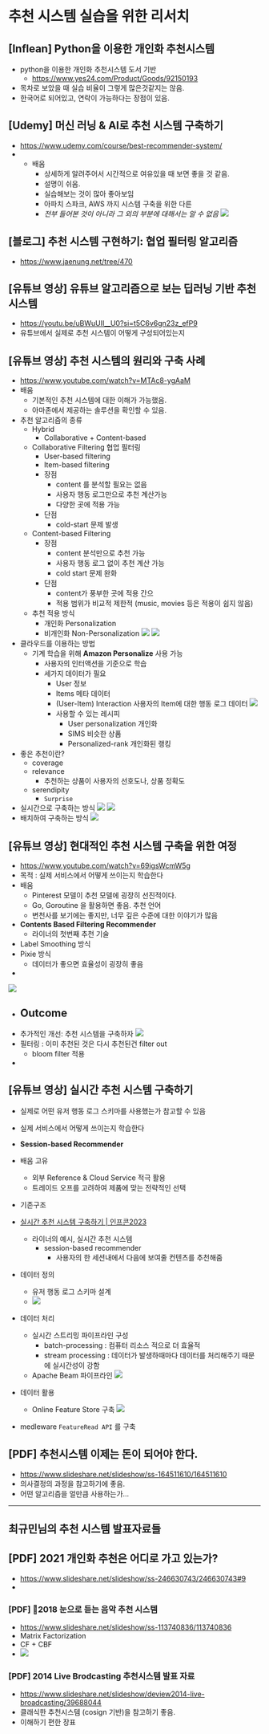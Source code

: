 # 추천 시스템 실습을 위한 리서치
## [Inflean] Python을 이용한 개인화 추천시스템
- python을 이용한 개인화 추천시스템 도서 기반
	- https://www.yes24.com/Product/Goods/92150193
- 목차로 보았을 때 실습 비율이 그렇게 많은것같지는 않음.
- 한국어로 되어있고, 연락이 가능하다는 장점이 있음.

## [Udemy] 머신 러닝 & AI로 추천 시스템 구축하기
- https://www.udemy.com/course/best-recommender-system/
- - 배움
	- 상세하게 알려주어서 시간적으로 여유있을 때 보면 좋을 것 같음.
	- 설명이 쉬움.
	- 실습해보는 것이 많아 좋아보임
	- 아파치 스파크, AWS 까지 시스템 구축을 위한 다른 
	- *전부 들어본 것이 아니라 그 외의 부분에 대해서는 알 수 없음*
![](https://i.imgur.com/l3MnnLf.png)


## [블로그] 추천 시스템 구현하기: 협업 필터링 알고리즘
- https://www.jaenung.net/tree/470

## [유튜브 영상] 유튜브 알고리즘으로 보는 딥러닝 기반 추천시스템
- https://youtu.be/uBWuUII__U0?si=t5C6v6gn23z_efP9
- 유튜브에서 실제로 추천 시스템이 어떻게 구성되어있는지 
## [유튜브 영상] 추천 시스템의 원리와 구축 사례
- https://www.youtube.com/watch?v=MTAc8-ygAaM
-  배움
	- 기본적인 추천 시스템에 대한 이해가 가능했음.
	- 아마존에서 제공하는 솔루션을 확인할 수 있음.
- 추천 알고리즘의 종류
	- Hybrid
		- Collaborative + Content-based
	- Collaborative Filtering 협업 필터링
		- User-based filtering
		- Item-based filtering
		- 장점
			- content 를 분석할 필요는 없음
			- 사용자 행동 로그만으로 추천 계산가능
			- 다양한 곳에 적용 가능
		- 단점
			- cold-start 문제 발생
	- Content-based Filtering
		- 장점
			- content 분석만으로 추천 가능
			- 사용자 행동 로그 없이 추천 계산 가능
			- cold start 문제 완화
		- 단점
			- content가 풍부한 곳에 적용 간으
			- 적용 범위가 비교적 제한적 (music, movies 등은 적용이 쉽지 않음)
	- 추천 적용 방식
		- 개인화 Personalization
		- 비개인화 Non-Personalization
![](https://i.imgur.com/9WF4nGL.png)
![](https://i.imgur.com/m8JxBkY.png)
- 클라우드를 이용하는 방법
	- 기계 학습을 위해 **Amazon Personalize** 사용 가능
		- 사용자의 인터액션을 기준으로 학습
		- 세가지 데이터가 필요
			- User 정보
			- Items 메타 데이터
			- (User-Item) Interaction 사용자의 Item에 대한 행동 로그 데이터
![](https://i.imgur.com/i5LXtqn.png)
			- 사용할 수 있는 레시피
				- User personalization 개인화
				- SIMS 비슷한 상품
				- Personalized-rank 개인화된 랭킹
- 좋은 추천이란?
	- coverage
	- relevance
		- 추천하는 상품이 사용자의 선호도나, 상품 정확도
	- serendipity
		- `Surprise`
- 실시간으로 구축하는 방식
![](https://i.imgur.com/ag8CMv3.png)
![](https://i.imgur.com/a0wgn1P.png)
- 배치하여 구축하는 방식
![](https://i.imgur.com/DG7231V.png)



## [유튜브 영상] 현대적인 추천 시스템 구축을 위한 여정
- https://www.youtube.com/watch?v=69igsWcmW5g
- 목적 : 실제 서비스에서 어떻게 쓰이는지 학습한다
- 배움
	- Pinterest 모델이 추천 모델에 굉장히 선진적이다.
	- Go, Goroutine 을 활용하면 좋음. 추천 언어
	- 변천사를 보기에는 좋지만, 너무 깊은 수준에 대한 이야기가 많음
- **Contents Based Filtering Recommender**
	- 라이너의 첫번째 추천 기술
- Label Smoothing 방식
- Pixie 방식
	- 데이터가 좋으면 효율성이 굉장히 좋음
- 
![](https://i.imgur.com/7DstDLp.png)

- Outcome
	- 
- 추가적인 개선: 추천 시스템을 구축하자
![](https://i.imgur.com/Q2pKKyY.png)
- 필터링 : 이미 추천된 것은 다시 추천된건 filter out
	- bloom filter 적용
- 

## [유튜브 영상] 실시간 추천 시스템 구축하기
- 실제로 어떤 유저 행동 로그 스키마를 사용했는가 참고할 수 있음
- 실제 서비스에서 어떻게 쓰이는지 학습한다
- **Session-based Recommender**
- 배움 고유
	- 외부 Reference & Cloud Service 적극 활용
	- 트레이드 오프를 고려하여 제품에 맞는 전략적인 선택
- 기존구조
- [실시간 추천 시스템 구축하기 | 인프콘2023](https://www.youtube.com/watch?v=C507r5p1WvE)
	- 라이너의 예시, 실시간 추천 시스템
		- session-based recommender
			- 사용자의 한 세션내에서 다음에 보여줄 컨텐츠를 추천해줌
- 데이터 정의
	- 유저 행동 로그 스키마 설계
	- ![](https://i.imgur.com/xPRftbK.png)
- 데이터 처리
	- 실시간 스트리밍 파이프라인 구성
		- batch-processing : 컴퓨터 리소스 적으로 더 효율적
		- stream processing : 데이터가 발생하때마다 데이터를 처리해주기 때문에 실시간성이 강함
	- Apache Beam 파이프라인
![](https://i.imgur.com/WZDcpVB.png)

- 데이터 활용
	- Online Feature Store 구축
![](https://i.imgur.com/Q8xd6Dg.png)
- medleware `FeatureRead API` 를 구축

## [PDF] 추천시스템 이제는 돈이 되어야 한다.
- https://www.slideshare.net/slideshow/ss-164511610/164511610
- 의사결정의 과정을 참고하기에 좋음.
- 어떤 알고리즘을 얼만큼 사용하는가...

---
## 최규민님의 추천 시스템 발표자료들
## [PDF] 2021 개인화 추천은 어디로 가고 있는가?
- https://www.slideshare.net/slideshow/ss-246630743/246630743#9
- 

### [PDF] 2018 눈으로 듣는 음악 추천 시스템
- https://www.slideshare.net/slideshow/ss-113740836/113740836
- Matrix Factorization
- CF + CBF
- ![](https://i.imgur.com/UlZIS83.png)



### [PDF] 2014 Live Brodcasting 추천시스템 발표 자료
- https://www.slideshare.net/slideshow/deview2014-live-broadcasting/39688044
- 클래식한 추천시스템 (cosign 기반)을 참고하기 좋음.
- 이해하기 편한 장표

